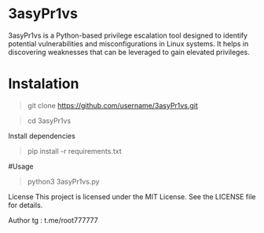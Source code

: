 # 3asyPr1vs

3asyPr1vs is a Python-based privilege escalation tool designed to identify potential vulnerabilities and misconfigurations in Linux systems. It helps in discovering weaknesses that can be leveraged to gain elevated privileges.

# Instalation

> git clone https://github.com/username/3asyPr1vs.git

> cd 3asyPr1vs



Install dependencies

> pip install -r requirements.txt




#Usage

> python3 3asyPr1vs.py


License
This project is licensed under the MIT License. See the LICENSE file for details.


Author
tg : t.me/root777777

